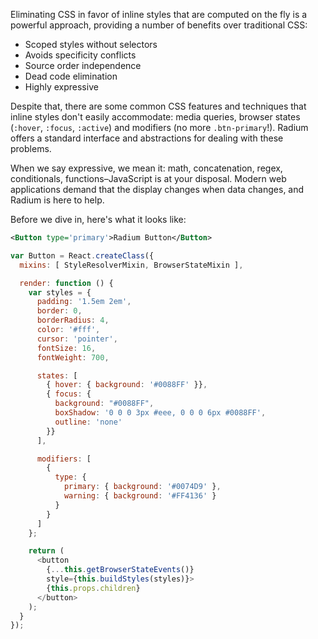 Eliminating CSS in favor of inline styles that are computed on the fly is a powerful approach, providing a number of benefits over traditional CSS:

- Scoped styles without selectors
- Avoids specificity conflicts
- Source order independence
- Dead code elimination
- Highly expressive

Despite that, there are some common CSS features and techniques that inline styles don't easily accommodate: media queries, browser states (`:hover`, `:focus`, `:active`) and modifiers (no more <code>.btn-primary</code>!). Radium offers a standard interface and abstractions for dealing with these problems.

When we say expressive, we mean it: math, concatenation, regex, conditionals, functions&ndash;JavaScript is at your disposal. Modern web applications demand that the display changes when data changes, and Radium is here to help.

Before we dive in, here's what it looks like:

```xml
<Button type='primary'>Radium Button</Button>
```

```js
var Button = React.createClass({
  mixins: [ StyleResolverMixin, BrowserStateMixin ],

  render: function () {
    var styles = {
      padding: '1.5em 2em',
      border: 0,
      borderRadius: 4,
      color: '#fff',
      cursor: 'pointer',
      fontSize: 16,
      fontWeight: 700,

      states: [
        { hover: { background: '#0088FF' }},
        { focus: {
          background: "#0088FF",
          boxShadow: '0 0 0 3px #eee, 0 0 0 6px #0088FF',
          outline: 'none'
        }}
      ],

      modifiers: [
        {
          type: {
            primary: { background: '#0074D9' },
            warning: { background: '#FF4136' }
          }
        }
      ]
    };

    return (
      <button
        {...this.getBrowserStateEvents()}
        style={this.buildStyles(styles)}>
        {this.props.children}
      </button>
    );
  }
});
```
